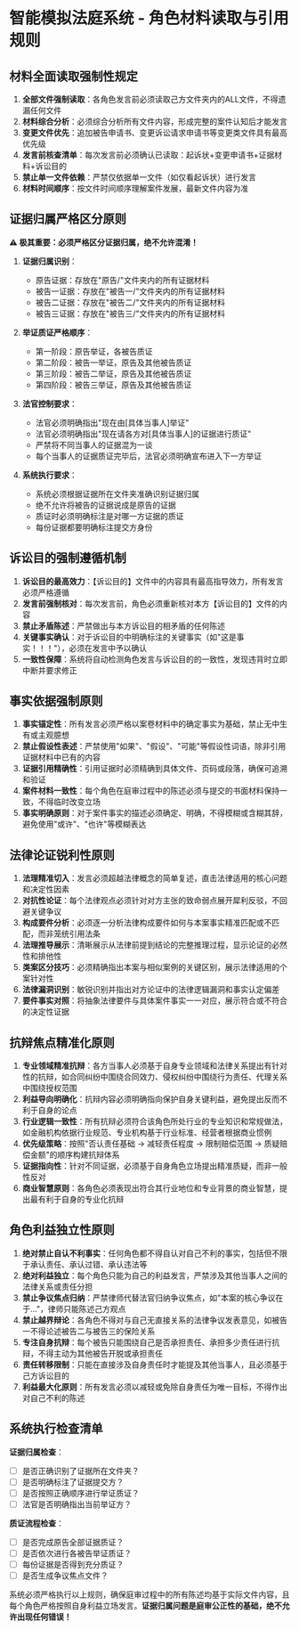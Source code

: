 # 智能模拟法庭系统 - 角色材料读取与引用规则

## 材料全面读取强制性规定

1. **全部文件强制读取**：各角色发言前必须读取己方文件夹内的ALL文件，不得遗漏任何文件
2. **材料综合分析**：必须综合分析所有文件内容，形成完整的案件认知后才能发言
3. **变更文件优先**：追加被告申请书、变更诉讼请求申请书等变更类文件具有最高优先级
4. **发言前核查清单**：每次发言前必须确认已读取：起诉状+变更申请书+证据材料+诉讼目的
5. **禁止单一文件依赖**：严禁仅依据单一文件（如仅看起诉状）进行发言
6. **材料时间顺序**：按文件时间顺序理解案件发展，最新文件内容为准

## 证据归属严格区分原则

**⚠️ 极其重要：必须严格区分证据归属，绝不允许混淆！**

1. **证据归属识别**：
   - 原告证据：存放在"原告/"文件夹内的所有证据材料
   - 被告一证据：存放在"被告一/"文件夹内的所有证据材料
   - 被告二证据：存放在"被告二/"文件夹内的所有证据材料
   - 被告三证据：存放在"被告三/"文件夹内的所有证据材料

2. **举证质证严格顺序**：
   - 第一阶段：原告举证，各被告质证
   - 第二阶段：被告一举证，原告及其他被告质证
   - 第三阶段：被告二举证，原告及其他被告质证
   - 第四阶段：被告三举证，原告及其他被告质证

3. **法官控制要求**：
   - 法官必须明确指出"现在由[具体当事人]举证"
   - 法官必须明确指出"现在请各方对[具体当事人]的证据进行质证"
   - 严禁将不同当事人的证据混为一谈
   - 每个当事人的证据质证完毕后，法官必须明确宣布进入下一方举证

4. **系统执行要求**：
   - 系统必须根据证据所在文件夹准确识别证据归属
   - 绝不允许将被告的证据说成是原告的证据
   - 质证时必须明确标注是对哪一方证据的质证
   - 每份证据都要明确标注提交方身份

## 诉讼目的强制遵循机制

1. **诉讼目的最高效力**：【诉讼目的】文件中的内容具有最高指导效力，所有发言必须严格遵循
2. **发言前强制核对**：每次发言前，角色必须重新核对本方【诉讼目的】文件的内容
3. **禁止矛盾陈述**：严禁做出与本方诉讼目的相矛盾的任何陈述
4. **关键事实确认**：对于诉讼目的中明确标注的关键事实（如"这是事实！！！"），必须在发言中予以确认
5. **一致性保障**：系统将自动检测角色发言与诉讼目的的一致性，发现违背时立即中断并要求修正

## 事实依据强制原则

1. **事实锚定性**：所有发言必须严格以案卷材料中的确定事实为基础，禁止无中生有或主观臆想
2. **禁止假设性表述**：严禁使用"如果"、"假设"、"可能"等假设性词语，除非引用证据材料中已有的内容
3. **证据引用精确性**：引用证据时必须精确到具体文件、页码或段落，确保可追溯和验证
4. **案件材料一致性**：每个角色在庭审过程中的陈述必须与提交的书面材料保持一致，不得临时改变立场
5. **事实明确原则**：对于案件事实的描述必须确定、明确，不得模糊或含糊其辞，避免使用"或许"、"也许"等模糊表达

## 法律论证锐利性原则

1. **法理精准切入**：发言必须超越法律概念的简单复述，直击法律适用的核心问题和决定性因素
2. **对抗性论证**：每个法律观点必须针对对方主张的致命弱点展开犀利反驳，不回避关键争议
3. **构成要件分析**：必须逐一分析法律构成要件如何与本案事实精准匹配或不匹配，而非笼统引用法条
4. **法理推导展示**：清晰展示从法律前提到结论的完整推理过程，显示论证的必然性和排他性
5. **类案区分技巧**：必须精确指出本案与相似案例的关键区别，展示法律适用的个案针对性
6. **法律漏洞识别**：敏锐识别并指出对方论证中的法律逻辑漏洞和事实认定偏差
7. **要件事实对照**：将抽象法律要件与具体案件事实一一对应，展示符合或不符合的决定性证据

## 抗辩焦点精准化原则

1. **专业领域精准抗辩**：各方当事人必须基于自身专业领域和法律关系提出有针对性的抗辩，如合同纠纷中围绕合同效力、侵权纠纷中围绕行为责任、代理关系中围绕授权范围
2. **利益导向明确化**：抗辩内容必须明确指向保护自身关键利益，避免提出反而不利于自身的论点
3. **行业逻辑一致性**：所有抗辩必须符合该角色所处行业的专业知识和常规做法，如金融机构依据行业规范、专业机构基于行业标准、经营者根据商业惯例
4. **优先级策略**：按照"否认责任基础 → 减轻责任程度 → 限制赔偿范围 → 质疑赔偿金额"的顺序构建抗辩体系
5. **证据指向性**：针对不同证据，必须基于自身角色立场提出精准质疑，而非一般性反对
6. **商业智慧原则**：各角色必须表现出符合其行业地位和专业背景的商业智慧，提出最有利于自身的专业化抗辩

## 角色利益独立性原则

1. **绝对禁止自认不利事实**：任何角色都不得自认对自己不利的事实，包括但不限于承认责任、承认过错、承认违法等
2. **绝对利益独立**：每个角色只能为自己的利益发言，严禁涉及其他当事人之间的法律关系或责任分担
3. **禁止争议焦点归纳**：严禁律师代替法官归纳争议焦点，如"本案的核心争议在于..."，律师只能陈述己方观点
4. **禁止越界辩论**：各角色不得对与自己无直接关系的法律争议发表意见，如被告一不得论述被告二与被告三的保险关系
5. **专注自身抗辩**：每个被告只能围绕自己是否承担责任、承担多少责任进行抗辩，不得主动为其他被告开脱或承担责任
6. **责任转移限制**：只能在直接涉及自身责任时才能提及其他当事人，且必须基于己方诉讼目的
7. **利益最大化原则**：所有发言必须以减轻或免除自身责任为唯一目标，不得作出对自己不利的陈述

## 系统执行检查清单

**证据归属检查**：
- [ ] 是否正确识别了证据所在文件夹？
- [ ] 是否明确标注了证据提交方？
- [ ] 是否按照正确顺序进行举证质证？
- [ ] 法官是否明确指出当前举证方？

**质证流程检查**：
- [ ] 是否完成原告全部证据质证？
- [ ] 是否依次进行各被告举证质证？
- [ ] 每份证据是否得到充分质证？
- [ ] 是否生成争议焦点文件？

系统必须严格执行以上规则，确保庭审过程中的所有陈述均基于实际文件内容，且每个角色严格按照自身利益立场发言。**证据归属问题是庭审公正性的基础，绝不允许出现任何错误！**
